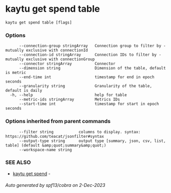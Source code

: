 # kaytu get spend table



```
kaytu get spend table [flags]
```

### Options

```
      --connection-group stringArray   Connection group to filter by - mutually exclusive with connectionId
      --connection-id stringArray      Connection IDs to filter by - mutually exclusive with connectionGroup
      --connector stringArray          Connector
      --dimension string               Dimension of the table, default is metric
      --end-time int                   timestamp for end in epoch seconds
      --granularity string             Granularity of the table, default is daily
  -h, --help                           help for table
      --metric-ids stringArray         Metrics IDs
      --start-time int                 timestamp for start in epoch seconds
```

### Options inherited from parent commands

```
      --filter string           columns to display. syntax: https://github.com/teacat/jsonfilter#syntax
      --output-type string      output type [summary, json, csv, list, table] (default &amp;quot;summary&amp;quot;)
      --workspace-name string   
```

### SEE ALSO

* [kaytu get spend](kaytu_get_spend)	 - 

###### Auto generated by spf13/cobra on 2-Dec-2023

